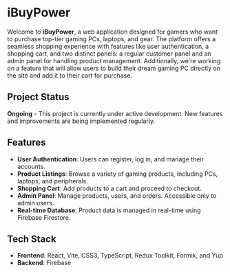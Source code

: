 # iBuyPower

Welcome to **iBuyPower**, a web application designed for gamers who want to purchase top-tier gaming PCs, laptops, and gear. The platform offers a seamless shopping experience with features like user authentication, a shopping cart, and two distinct panels: a regular customer panel and an admin panel for handling product management. Additionally, we're working on a feature that will allow users to build their dream gaming PC directly on the site and add it to their cart for purchase.

## Project Status

**Ongoing** - This project is currently under active development. New features and improvements are being implemented regularly.

## Features

- **User Authentication**: Users can register, log in, and manage their accounts.
- **Product Listings**: Browse a variety of gaming products, including PCs, laptops, and peripherals.
- **Shopping Cart**: Add products to a cart and proceed to checkout.
- **Admin Panel**: Manage products, users, and orders. Accessible only to admin users.
- **Real-time Database**: Product data is managed in real-time using Firebase Firestore.

## Tech Stack

- **Frontend**: React, Vite, CSS3, TypeScript, Redux Toolkit, Formik, and Yup
- **Backend**: Firebase
